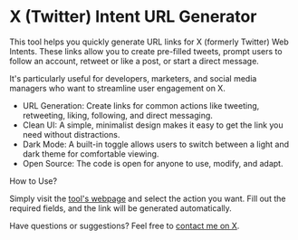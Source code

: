 # X (Twitter) Intent URL Generator

This tool helps you quickly generate URL links for X (formerly Twitter) Web Intents. These links allow you to create pre-filled tweets, prompt users to follow an account, retweet or like a post, or start a direct message.

It's particularly useful for developers, marketers, and social media managers who want to streamline user engagement on X.

* URL Generation: Create links for common actions like tweeting, retweeting, liking, following, and direct messaging.
* Clean UI: A simple, minimalist design makes it easy to get the link you need without distractions.
* Dark Mode: A built-in toggle allows users to switch between a light and dark theme for comfortable viewing.
* Open Source: The code is open for anyone to use, modify, and adapt.

How to Use?

Simply visit the [tool's webpage](https://0xlisx.github.io/twitter-intent-generator) and select the action you want. Fill out the required fields, and the link will be generated automatically.

Have questions or suggestions? Feel free to [contact me on X](https://x.com/lisentias).

